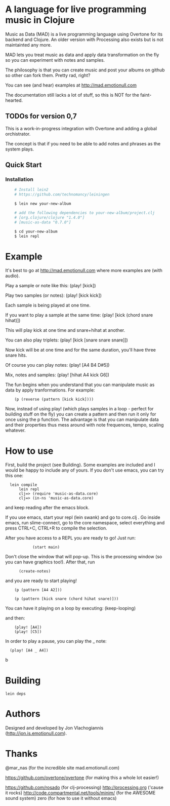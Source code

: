# A language for live programming music in Clojure #

Music as Data (MAD) is a live programming language using Overtone for its backend and Clojure.
An older version with Processing also exists but is not maintainted any more.

MAD lets you treat music as data and apply data transformation on the fly so you can experiment with notes and samples.

The philosophy is that you can create music and post your albums on github so other can fork them. Pretty rad, right?

You can see (and hear) examples at http://mad.emotionull.com

The documentation still lacks a lot of stuff, so this is NOT for the faint-hearted.

## TODOs for version 0,7
This is a work-in-progress integration with Overtone and adding a global orchistrator.

The concept is that if you need to be able to add notes and phrases as the system plays.


## Quick Start

### Installation

```sh
    # Install lein2
    # https://github.com/technomancy/leiningen

    $ lein new your-new-album

    # add the following dependencies to your-new-album/project.clj
    # [org.clojure/clojure "1.4.0"]
    # [music-as-data "0.7.0"]

    $ cd your-new-album
    $ lein repl
```

# Example #

It's best to go at http://mad.emotionull.com where more examples are (with audio).

Play a sample or note like this:
         (play! [kick])

Play two samples (or notes):
         (play! [kick kick])

Each sample is being played at one time.


If you want to play a sample at the same time:
           (play! [kick (chord snare hihat)])

This will play kick at one time and snare+hihat at another.

You can also play triplets:
                (play! [kick [snare snare snare]])

Now kick will be at one time and for the same duration, you'll have three snare hits.


Of course you can play notes:
      (play! [A4 B4 D#5])

Mix, notes and samples:
         (play! [hihat A4 kick G6])


The fun begins when you understand that you can manipulate music as data by apply tranformations.
For example:

        (p (reverse (pattern [kick kick])))

Now, instead of using play! (which plays samples in a loop - perfect for building stuff on the fly)
you can create a pattern and then run it only for once using the p function.
The advantage is that you can manipulate data and their properties thus mess around with note frequences,
tempo, scaling whatever.


# How to use #
First, build the project (see Building). Some examples are included and I would be happy to include any of yours.
If you don't use emacs, you can try this one:

      lein compile
          lein repl
          clj=> (require 'music-as-data.core)
          clj=> (in-ns 'music-as-data.core)

and keep reading after the emacs block.

If you use emacs, start your repl (lein swank) and go to core.clj .
Go inside emacs, run slime-connect, go to the core namespace, select everything and press CTRL+C, CTRL+R to compile the selection.

After you have access to a REPL you are ready to go! Just run:

                (start main)

Don't close the window that will pop-up. This is the processing window (so you can have graphics too!).
After that, run

          (create-notes)

and you are ready to start playing!

        (p (pattern [A4 A2]))

        (p (pattern [kick snare (chord hihat snare)]))

You can have it playing on a loop by executing:
        (keep-looping)

and then:

        (play! [A4])
        (play! [C5])

In order to play a pause, you can play the _ note:

      (play! [A4 _ A4])

b
# Building #

    lein deps


# Authors #

Designed and developed by Jon Vlachogiannis (http://jon.is.emotionull.com).


# Thanks #

@mar_nas (for the incredible site mad.emotionull.com)

https://github.com/overtone/overtone (for making this a whole lot easier!)

https://github.com/rosado (for clj-processing)
http://processing.org ('cause it rocks)
http://code.compartmental.net/tools/minim/ (for the AWESOME sound system)
zero (for how to use it without emacs)
